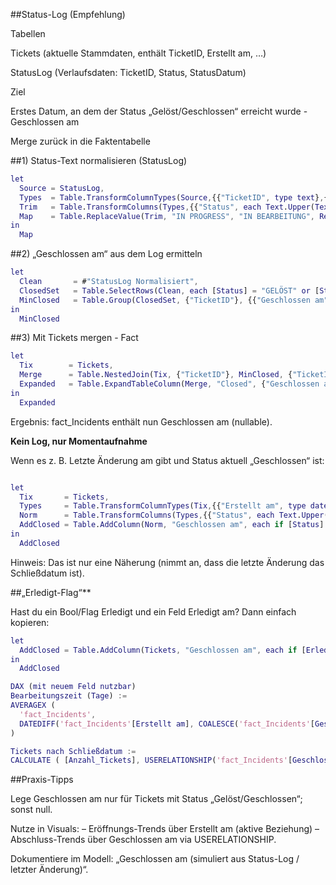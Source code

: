 ##Status-Log (Empfehlung)

Tabellen

Tickets (aktuelle Stammdaten, enthält TicketID, Erstellt am, …)

StatusLog (Verlaufsdaten: TicketID, Status, StatusDatum)

Ziel

Erstes Datum, an dem der Status „Gelöst/Geschlossen“ erreicht wurde - Geschlossen am

Merge zurück in die Faktentabelle

##1) Status-Text normalisieren (StatusLog)
```m
let
  Source = StatusLog,
  Types  = Table.TransformColumnTypes(Source,{{"TicketID", type text},{"Status", type text},{"StatusDatum", type datetime}}),
  Trim   = Table.TransformColumns(Types,{{"Status", each Text.Upper(Text.Trim(_))}}),
  Map    = Table.ReplaceValue(Trim, "IN PROGRESS", "IN BEARBEITUNG", Replacer.ReplaceText, {"Status"})
in
  Map
```
##2) „Geschlossen am“ aus dem Log ermitteln
```m
let
  Clean       = #"StatusLog Normalisiert",
  ClosedSet   = Table.SelectRows(Clean, each [Status] = "GELÖST" or [Status] = "GESCHLOSSEN"),
  MinClosed   = Table.Group(ClosedSet, {"TicketID"}, {{"Geschlossen am", each List.Min([StatusDatum]), type datetime}})
in
  MinClosed
```

##3) Mit Tickets mergen - Fact
```m
let
  Tix        = Tickets,
  Merge      = Table.NestedJoin(Tix, {"TicketID"}, MinClosed, {"TicketID"}, "Closed", JoinKind.LeftOuter),
  Expanded   = Table.ExpandTableColumn(Merge, "Closed", {"Geschlossen am"}, {"Geschlossen am"})
in
  Expanded
```

Ergebnis: fact_Incidents enthält nun Geschlossen am (nullable).

**Kein Log, nur Momentaufnahme**

Wenn es z. B. Letzte Änderung am gibt und Status aktuell „Geschlossen“ ist:
```m

let
  Tix       = Tickets,
  Types     = Table.TransformColumnTypes(Tix,{{"Erstellt am", type datetime},{"Letzte Änderung am", type datetime},{"Status", type text}}),
  Norm      = Table.TransformColumns(Types,{{"Status", each Text.Upper(Text.Trim(_))}}),
  AddClosed = Table.AddColumn(Norm, "Geschlossen am", each if [Status] = "GESCHLOSSEN" or [Status] = "GELÖST" then [Letzte Änderung am] else null, type datetime)
in
  AddClosed
```

Hinweis: Das ist nur eine Näherung (nimmt an, dass die letzte Änderung das Schließdatum ist).

##„Erledigt-Flag“**

Hast du ein Bool/Flag Erledigt und ein Feld Erledigt am? Dann einfach kopieren:
```m
let
  AddClosed = Table.AddColumn(Tickets, "Geschlossen am", each if [Erledigt] = true then [Erledigt am] else null, type datetime)
in
  AddClosed

DAX (mit neuem Feld nutzbar)
Bearbeitungszeit (Tage) :=
AVERAGEX (
  'fact_Incidents',
  DATEDIFF('fact_Incidents'[Erstellt am], COALESCE('fact_Incidents'[Geschlossen am], TODAY()), DAY)
)

Tickets nach Schließdatum :=
CALCULATE ( [Anzahl_Tickets], USERELATIONSHIP('fact_Incidents'[Geschlossen am], 'dim_Datum'[Date]) )
```
##Praxis-Tipps

Lege Geschlossen am nur für Tickets mit Status „Gelöst/Geschlossen“; sonst null.

Nutze in Visuals:
– Eröffnungs-Trends über Erstellt am (aktive Beziehung)
– Abschluss-Trends über Geschlossen am via USERELATIONSHIP.

Dokumentiere im Modell: „Geschlossen am (simuliert aus Status-Log / letzter Änderung)“.
